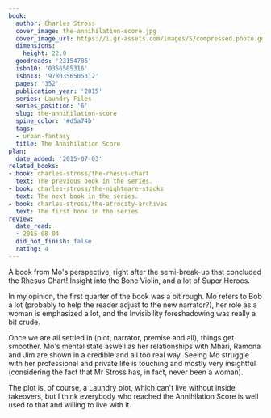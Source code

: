 ```yaml
---
book:
  author: Charles Stross
  cover_image: the-annihilation-score.jpg
  cover_image_url: https://i.gr-assets.com/images/S/compressed.photo.goodreads.com/books/1426160476l/23154785._SX98_.jpg
  dimensions:
    height: 22.0
  goodreads: '23154785'
  isbn10: '0356505316'
  isbn13: '9780356505312'
  pages: '352'
  publication_year: '2015'
  series: Laundry Files
  series_position: '6'
  slug: the-annihilation-score
  spine_color: '#d5a74b'
  tags:
  - urban-fantasy
  title: The Annihilation Score
plan:
  date_added: '2015-07-03'
related_books:
- book: charles-stross/the-rhesus-chart
  text: The previous book in the series.
- book: charles-stross/the-nightmare-stacks
  text: The next book in the series.
- book: charles-stross/the-atrocity-archives
  text: The first book in the series.
review:
  date_read:
  - 2015-08-04
  did_not_finish: false
  rating: 4
---
```


A book from Mo's perspective, right after the semi-break-up that concluded the Rhesus Chart! Insight into the Bone Violin, and a lot of Super Heroes.

In my opinion, the first quarter of the book was a bit rough. Mo refers to Bob a lot (probably to help the reader adjust to the new narrator?), her role as a woman is emphasized a lot, and the Invisibility foreshadowing was really a bit crude.

Once we are all settled in (plot, narrator, premise and all), things get smoother. Mo's mental state aswell as her relationships with Mhari, Ramona and Jim are shown in a credible and all too real way. Seeing Mo struggle with her professional and private life is touching and mostly very insightful (considering the fact that Mr Stross has, in fact, never been a woman).

The plot is, of course, a Laundry plot, which can't live without inside takeovers, but I think everybody who reached the Annihilation Score is well used to that and willing to live with it.
